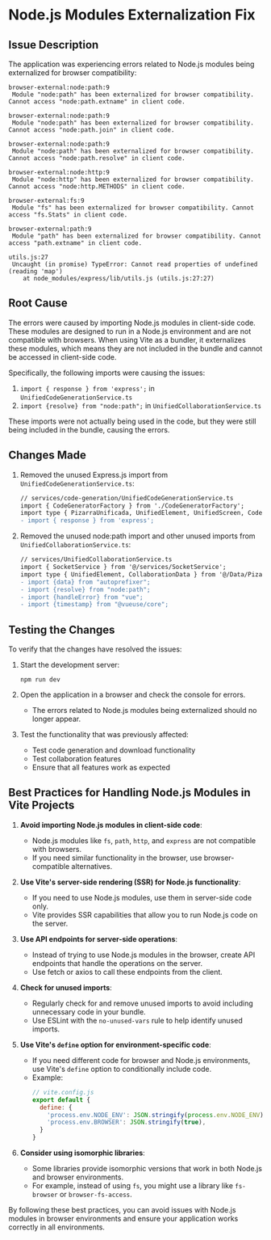 # Node.js Modules Externalization Fix

## Issue Description

The application was experiencing errors related to Node.js modules being externalized for browser compatibility:

```
browser-external:node:path:9 
 Module "node:path" has been externalized for browser compatibility. Cannot access "node:path.extname" in client code.

browser-external:node:path:9 
 Module "node:path" has been externalized for browser compatibility. Cannot access "node:path.join" in client code.

browser-external:node:path:9 
 Module "node:path" has been externalized for browser compatibility. Cannot access "node:path.resolve" in client code.

browser-external:node:http:9 
 Module "node:http" has been externalized for browser compatibility. Cannot access "node:http.METHODS" in client code.

browser-external:fs:9 
 Module "fs" has been externalized for browser compatibility. Cannot access "fs.Stats" in client code.

browser-external:path:9 
 Module "path" has been externalized for browser compatibility. Cannot access "path.extname" in client code.

utils.js:27 
 Uncaught (in promise) TypeError: Cannot read properties of undefined (reading 'map')
    at node_modules/express/lib/utils.js (utils.js:27:27)
```

## Root Cause

The errors were caused by importing Node.js modules in client-side code. These modules are designed to run in a Node.js environment and are not compatible with browsers. When using Vite as a bundler, it externalizes these modules, which means they are not included in the bundle and cannot be accessed in client-side code.

Specifically, the following imports were causing the issues:

1. `import { response } from 'express';` in `UnifiedCodeGenerationService.ts`
2. `import {resolve} from "node:path";` in `UnifiedCollaborationService.ts`

These imports were not actually being used in the code, but they were still being included in the bundle, causing the errors.

## Changes Made

1. Removed the unused Express.js import from `UnifiedCodeGenerationService.ts`:
   ```diff
   // services/code-generation/UnifiedCodeGenerationService.ts
   import { CodeGeneratorFactory } from './CodeGeneratorFactory';
   import type { PizarraUnificada, UnifiedElement, UnifiedScreen, CodeExportOptions } from '@/Data/PizarraUnificada';
   - import { response } from 'express';
   ```

2. Removed the unused node:path import and other unused imports from `UnifiedCollaborationService.ts`:
   ```diff
   // services/UnifiedCollaborationService.ts
   import { SocketService } from '@/services/SocketService';
   import type { UnifiedElement, CollaborationData } from '@/Data/PizarraUnificada';
   - import {data} from "autoprefixer";
   - import {resolve} from "node:path";
   - import {handleError} from "vue";
   - import {timestamp} from "@vueuse/core";
   ```

## Testing the Changes

To verify that the changes have resolved the issues:

1. Start the development server:
   ```
   npm run dev
   ```

2. Open the application in a browser and check the console for errors.
   - The errors related to Node.js modules being externalized should no longer appear.

3. Test the functionality that was previously affected:
   - Test code generation and download functionality
   - Test collaboration features
   - Ensure that all features work as expected

## Best Practices for Handling Node.js Modules in Vite Projects

1. **Avoid importing Node.js modules in client-side code**:
   - Node.js modules like `fs`, `path`, `http`, and `express` are not compatible with browsers.
   - If you need similar functionality in the browser, use browser-compatible alternatives.

2. **Use Vite's server-side rendering (SSR) for Node.js functionality**:
   - If you need to use Node.js modules, use them in server-side code only.
   - Vite provides SSR capabilities that allow you to run Node.js code on the server.

3. **Use API endpoints for server-side operations**:
   - Instead of trying to use Node.js modules in the browser, create API endpoints that handle the operations on the server.
   - Use fetch or axios to call these endpoints from the client.

4. **Check for unused imports**:
   - Regularly check for and remove unused imports to avoid including unnecessary code in your bundle.
   - Use ESLint with the `no-unused-vars` rule to help identify unused imports.

5. **Use Vite's `define` option for environment-specific code**:
   - If you need different code for browser and Node.js environments, use Vite's `define` option to conditionally include code.
   - Example:
     ```javascript
     // vite.config.js
     export default {
       define: {
         'process.env.NODE_ENV': JSON.stringify(process.env.NODE_ENV),
         'process.env.BROWSER': JSON.stringify(true),
       }
     }
     ```

6. **Consider using isomorphic libraries**:
   - Some libraries provide isomorphic versions that work in both Node.js and browser environments.
   - For example, instead of using `fs`, you might use a library like `fs-browser` or `browser-fs-access`.

By following these best practices, you can avoid issues with Node.js modules in browser environments and ensure your application works correctly in all environments.
